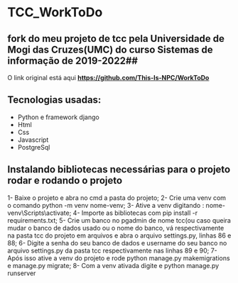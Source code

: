 # TCC_WorkToDo

## fork do meu projeto de tcc pela Universidade de Mogi das Cruzes(UMC) do curso Sistemas de informação de 2019-2022## 

O link original está aqui **<https://github.com/This-Is-NPC/WorkToDo>** 

## Tecnologias usadas:
  * Python e framework django 
  * Html
  * Css
  * Javascript
  * PostgreSql



## Instalando bibliotecas necessárias para o projeto rodar e rodando o projeto

1- Baixe o projeto e abra no cmd a pasta do projeto;
2- Crie uma venv com o comando python -m venv nome-venv;
3- Ative a venv digitando : nome-venv\Scripts\activate;
4- Importe as bibliotecas com pip install -r requirements.txt;
5- Crie um banco no pgadmin de nome tcc(ou caso queira mudar o banco de dados usado ou o nome do banco, vá respectivamente na pasta tcc do projeto em arquivos e abra o arquivo settings.py, linhas 86 e 88;
6- Digite a senha do seu banco de dados e username do seu banco  no arquivo settings.py da pasta tcc respectivamente nas linhas 89 e 90;
7- Após isso ative a venv do projeto e rode python manage.py makemigrations e manage.py migrate;
8- Com a venv ativada digite e python manage.py runserver

